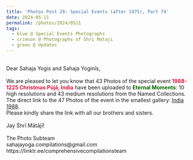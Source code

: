 ```yaml
---
title: 'Photos Post 29: Special Events (after 1975), Part 74'
date: 2024-05-11
permalink: /photos/2024/0511
tags:
  - blue @ Special Events Photographs
  - crimson @ Photographs of Shri Mataji
  - green @ Updates
---
```


<p>
<br>
Dear Sahaja Yogis and Sahaja Yoginīs,<br>
<br>
We are pleased to let you know that 43 Photos of the special event <font color="Crimson"><b>1988-1225 Christmas Pūjā, India</b></font> have been uploaded to <font color="DarkGreen"><b>Eternal Moments</b></font>: 10 high resolutions and 43 medium resolutions from the Named Collections.<br>
The direct link to the 47 Photos of the event in the smallest gallery: <a href="https://eternalmoments.smugmug.com/Countries/India/1988">India 1988</a>.<br>
Please kindly share the link with all our brothers and sisters.<br>
<br>
Jay Śhrī Mātājī!<br>
<br>
The Photo Subteam<br>
sahajayoga.compilations@gmail.com<br>
https://linktr.ee/comprehensivecompilationsteam
</p>